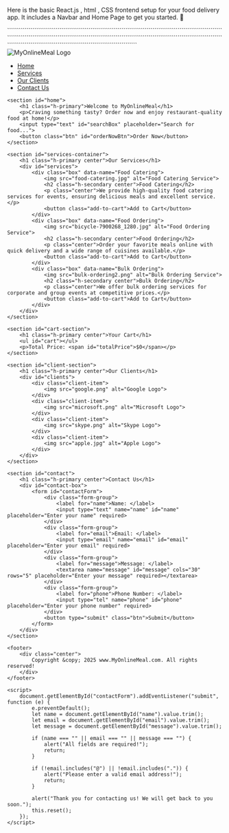 Here is the basic React.js , html , CSS  frontend setup for your food delivery app. It includes a Navbar and Home Page to get you started. 🚀
<!DOCTYPE html>
<html lang="en">

<head>
    <meta charset="UTF-8">
    <meta name="viewport" content="width=device-width, initial-scale=1.0">
    <meta http-equiv="X-UA-Compatible" content="ie=edge">
    <title>Best Online Food Delivery Service in India | MyOnlineMeal.com</title>
    <link rel="stylesheet" href="index.css">
    <link rel="stylesheet" media="screen and (max-width: 1170px)" href="phone.css">
    <link href="https://fonts.googleapis.com/css?family=Baloo+Bhai|Bree+Serif&display=swap" rel="stylesheet">
</head>

<body>`````````````````````````````````````````````````````````````````````````````````````````````````````````````````````````````````````````````````````````````````````````````````````````````````````````````````````````````````````````````````````````````````````````````````````````````````
    <nav id="navbar">
        <div id="logo">
            <img src="logo.png" alt="MyOnlineMeal Logo">
        </div>
        <ul>
            <li class="item"><a href="#home">Home</a></li>
            <li class="item"><a href="#services-container">Services</a></li>
            <li class="item"><a href="#client-section">Our Clients</a></li>
            <li class="item"><a href="#contact">Contact Us</a></li>
        </ul>
    </nav>

    <section id="home">
        <h1 class="h-primary">Welcome to MyOnlineMeal</h1>
        <p>Craving something tasty? Order now and enjoy restaurant-quality food at home!</p>
        <input type="text" id="searchBox" placeholder="Search for food...">
        <button class="btn" id="orderNowBtn">Order Now</button>
    </section>

    <section id="services-container">
        <h1 class="h-primary center">Our Services</h1>
        <div id="services">
            <div class="box" data-name="Food Catering">
                <img src="food-catering.jpg" alt="Food Catering Service">
                <h2 class="h-secondary center">Food Catering</h2>
                <p class="center">We provide high-quality food catering services for events, ensuring delicious meals and excellent service.</p>
                <button class="add-to-cart">Add to Cart</button>
            </div>
            <div class="box" data-name="Food Ordering">
                <img src="bicycle-7900268_1280.jpg" alt="Food Ordering Service">
                <h2 class="h-secondary center">Food Ordering</h2>
                <p class="center">Order your favorite meals online with quick delivery and a wide range of cuisines available.</p>
                <button class="add-to-cart">Add to Cart</button>
            </div>
            <div class="box" data-name="Bulk Ordering">
                <img src="bulk-ordering2.png" alt="Bulk Ordering Service">
                <h2 class="h-secondary center">Bulk Ordering</h2>
                <p class="center">We offer bulk ordering services for corporate and group events at competitive prices.</p>
                <button class="add-to-cart">Add to Cart</button>
            </div>
        </div>
    </section>

    <section id="cart-section">
        <h1 class="h-primary center">Your Cart</h1>
        <ul id="cart"></ul>
        <p>Total Price: <span id="totalPrice">$0</span></p>
    </section>

    <section id="client-section">
        <h1 class="h-primary center">Our Clients</h1>
        <div id="clients">
            <div class="client-item">
                <img src="google.png" alt="Google Logo">
            </div>
            <div class="client-item">
                <img src="microsoft.png" alt="Microsoft Logo">
            </div>
            <div class="client-item">
                <img src="skype.png" alt="Skype Logo">
            </div>
            <div class="client-item">
                <img src="apple.jpg" alt="Apple Logo">
            </div>
        </div>
    </section>

    <section id="contact">
        <h1 class="h-primary center">Contact Us</h1>
        <div id="contact-box">
            <form id="contactForm">
                <div class="form-group">
                    <label for="name">Name: </label>
                    <input type="text" name="name" id="name" placeholder="Enter your name" required>
                </div>
                <div class="form-group">
                    <label for="email">Email: </label>
                    <input type="email" name="email" id="email" placeholder="Enter your email" required>
                </div>
                <div class="form-group">
                    <label for="message">Message: </label>
                    <textarea name="message" id="message" cols="30" rows="5" placeholder="Enter your message" required></textarea>
                </div>
                <div class="form-group">
                    <label for="phone">Phone Number: </label>
                    <input type="tel" name="phone" id="phone" placeholder="Enter your phone number" required>
                </div>
                <button type="submit" class="btn">Submit</button>
            </form>
        </div>
    </section>

    <footer>
        <div class="center">
            Copyright &copy; 2025 www.MyOnlineMeal.com. All rights reserved!
        </div>
    </footer>

    <script>
        document.getElementById("contactForm").addEventListener("submit", function (e) {
            e.preventDefault();
            let name = document.getElementById("name").value.trim();
            let email = document.getElementById("email").value.trim();
            let message = document.getElementById("message").value.trim();

            if (name === "" || email === "" || message === "") {
                alert("All fields are required!");
                return;
            }

            if (!email.includes("@") || !email.includes(".")) {
                alert("Please enter a valid email address!");
                return;
            }

            alert("Thank you for contacting us! We will get back to you soon.");
            this.reset();
        });
    </script>
</body>

</html>
